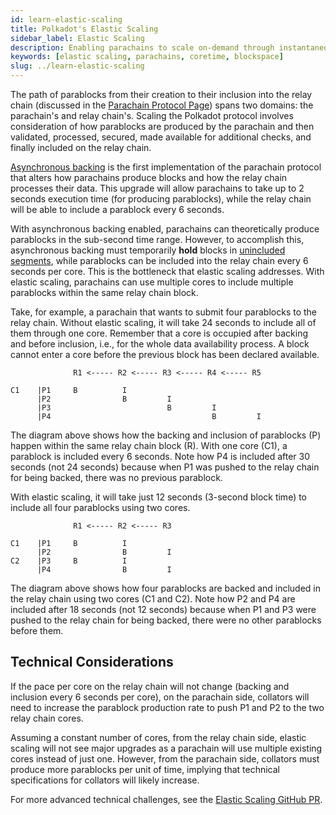```yaml
---
id: learn-elastic-scaling
title: Polkadot's Elastic Scaling
sidebar_label: Elastic Scaling
description: Enabling parachains to scale on-demand through instantaneous coretime.
keywords: [elastic scaling, parachains, coretime, blockspace]
slug: ../learn-elastic-scaling
---
```


The path of parablocks from their creation to their inclusion into the relay chain (discussed in the
[Parachain Protocol Page](./learn-parachains-protocol.md)) spans two domains: the parachain's and
relay chain's. Scaling the Polkadot protocol involves consideration of how parablocks are produced by the
parachain and then
validated, processed, secured, made available for additional checks, and finally included on the
relay chain.


[Asynchronous backing](./learn-async-backing.md) is the first implementation of the parachain
protocol that alters how parachains produce blocks and how the relay chain processes their data.
This upgrade will allow parachains to take up to 2 seconds execution time (for producing
parablocks), while the relay chain will be able to include a parablock every 6 seconds.

With asynchronous backing enabled, parachains can theoretically produce parablocks in the sub-second
time range. However, to accomplish this, asynchronous backing must temporarily **hold** blocks in
[unincluded segments](./learn-async-backing.md#unincluded-segments), while parablocks can be
included into the relay chain every 6 seconds per core. This is the bottleneck that elastic scaling
addresses. With elastic scaling, parachains can use multiple cores to include multiple parablocks
within the same relay chain block.

Take, for example, a parachain that wants to submit four parablocks to the relay chain. Without
elastic scaling, it will take 24 seconds to include all of them through one core. Remember that a
core is occupied after backing and before inclusion, i.e., for the whole data availability process.
A block cannot enter a core before the previous block has been declared available.

```
              R1 <----- R2 <----- R3 <----- R4 <----- R5

C1    |P1     B          I
      |P2                B         I
      |P3                          B         I
      |P4                                    B         I

```

The diagram above shows how the backing and inclusion of parablocks (P) happen within the same relay
chain block (R). With one core (C1), a parablock is included every 6 seconds. Note how P4 is
included after 30 seconds (not 24 seconds) because when P1 was pushed to the relay chain for being
backed, there was no previous parablock.

With elastic scaling, it will take just 12 seconds (3-second block time) to include all four
parablocks using two cores.

```
              R1 <----- R2 <----- R3

C1    |P1     B          I
      |P2                B         I
C2    |P3     B          I
      |P4                B         I

```

The diagram above shows how four parablocks are backed and included in the relay chain using two
cores (C1 and C2). Note how P2 and P4 are included after 18 seconds (not 12 seconds) because when P1
and P3 were pushed to the relay chain for being backed, there were no other parablocks before them.

## Technical Considerations

If the pace per core on the relay chain will not change (backing and inclusion every 6 seconds per
core), on the parachain side, collators will need to increase the parablock production rate to push
P1 and P2 to the two relay chain cores.

Assuming a constant number of cores, from the relay chain side, elastic scaling will not see major
upgrades as a parachain will use multiple existing cores instead of just one. However, from the
parachain side, collators must produce more parablocks per unit of time, implying that technical
specifications for collators will likely increase.

For more advanced technical challenges, see the
[Elastic Scaling GitHub PR](https://github.com/paritytech/polkadot-sdk/issues/1829).
